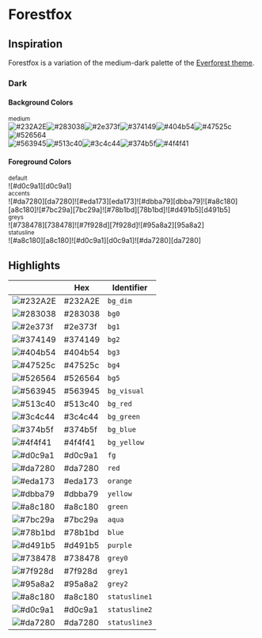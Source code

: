 # Forestfox

## Inspiration

Forestfox is a variation of the medium-dark palette of the [Everforest theme](https://github.com/sainnhe/everforest).

### Dark

#### Background Colors

<sub>medium</sub>  
![#232A2E][232A2E]![#283038][283038]![#2e373f][2e373f]![#374149][374149]![#404b54][404b54]![#47525c][47525c]![#526564][526564]  
![#563945][563945]![#513c40][513c40]![#3c4c44][3c4c44]![#374b5f][374b5f]![#4f4f41][4f4f41]  

#### Foreground Colors

<sub>default</sub>  
![#d0c9a1][d0c9a1]  
<sub>accents</sub>  
![#da7280][da7280]![#eda173][eda173]![#dbba79][dbba79]![#a8c180][a8c180]![#7bc29a][7bc29a]![#78b1bd][78b1bd]![#d491b5][d491b5]  
<sub>greys</sub>  
![#738478][738478]![#7f928d][7f928d]![#95a8a2][95a8a2]  
<sub>statusline</sub>  
![#a8c180][a8c180]![#d0c9a1][d0c9a1]![#da7280][da7280]

## Highlights

|                    | Hex     | Identifier    |
|--------------------|---------|---------------|
| ![#232A2E][hl_bgd] | #232A2E | `bg_dim`      |
| ![#283038][hl_bg0] | #283038 | `bg0`         |
| ![#2e373f][hl_bg1] | #2e373f | `bg1`         |
| ![#374149][hl_bg2] | #374149 | `bg2`         |
| ![#404b54][hl_bg3] | #404b54 | `bg3`         |
| ![#47525c][hl_bg4] | #47525c | `bg4`         |
| ![#526564][hl_bg5] | #526564 | `bg5`         |
| ![#563945][hl_bgv] | #563945 | `bg_visual`   |
| ![#513c40][hl_bgr] | #513c40 | `bg_red`      |
| ![#3c4c44][hl_bgg] | #3c4c44 | `bg_green`    |
| ![#374b5f][hl_bgb] | #374b5f | `bg_blue`     |
| ![#4f4f41][hl_bgy] | #4f4f41 | `bg_yellow`   |
| ![#d0c9a1][hl_fg]  | #d0c9a1 | `fg`          |
| ![#da7280][hl_red] | #da7280 | `red`         |
| ![#eda173][hl_ora] | #eda173 | `orange`      |
| ![#dbba79][hl_yel] | #dbba79 | `yellow`      |
| ![#a8c180][hl_gre] | #a8c180 | `green`       |
| ![#7bc29a][hl_aqu] | #7bc29a | `aqua`        |
| ![#78b1bd][hl_blu] | #78b1bd | `blue`        |
| ![#d491b5][hl_pur] | #d491b5 | `purple`      |                                                  |
| ![#738478][hl_gr0] | #738478 | `grey0`       |
| ![#7f928d][hl_gr1] | #7f928d | `grey1`       |
| ![#95a8a2][hl_gr2] | #95a8a2 | `grey2`       |
| ![#a8c180][hl_st1] | #a8c180 | `statusline1` |
| ![#d0c9a1][hl_st2] | #d0c9a1 | `statusline2` |
| ![#da7280][hl_st3] | #da7280 | `statusline3` |

<!-- dark medium palette1 -->
[232A2E]: https://fakeimg.pl/96/232A2E/d0c9a1/?text=%23232A2E&font=noto&font_size=12 "bg_dim - #232A2E"
[283038]: https://fakeimg.pl/96/283038/d0c9a1/?text=%23283038&font=noto&font_size=12 "bg0 - #283038"
[2e373f]: https://fakeimg.pl/96/2e373f/d0c9a1/?text=%232e373f&font=noto&font_size=12 "bg1 - #2e373f"
[374149]: https://fakeimg.pl/96/374149/d0c9a1/?text=%23374149&font=noto&font_size=12 "bg2 - #374149"
[404b54]: https://fakeimg.pl/96/404b54/d0c9a1/?text=%23404b54&font=noto&font_size=12 "bg3 - #404b54"
[47525c]: https://fakeimg.pl/96/47525c/d0c9a1/?text=%2347525c&font=noto&font_size=12 "bg4 - #47525c"
[526564]: https://fakeimg.pl/96/526564/d0c9a1/?text=%23526564&font=noto&font_size=12 "bg5 - #526564"
[563945]: https://fakeimg.pl/96/563945/d0c9a1/?text=%23563945&font=noto&font_size=12 "bg_visual - #563945"
[513c40]: https://fakeimg.pl/96/513c40/d0c9a1/?text=%23513c40&font=noto&font_size=12 "bg_reg - #513c40"
[3c4c44]: https://fakeimg.pl/96/3c4c44/d0c9a1/?text=%233c4c44&font=noto&font_size=12 "bg_green - #3c4c44"
[374b5f]: https://fakeimg.pl/96/374b5f/d0c9a1/?text=%23374b5f&font=noto&font_size=12 "bg_blue - #374b5f"
[4f4f41]: https://fakeimg.pl/96/4f4f41/d0c9a1/?text=%234f4f41&font=noto&font_size=12 "bg_yellow - #4f4f41"

<!-- highlights descriptions (dark medium values) -->
[hl_bgd]: https://fakeimg.pl/48/232A2E/232A2E/ "bg_dim - #232A2E"
[hl_bg0]: https://fakeimg.pl/48/283038/283038/ "bg0 - #283038"
[hl_bg1]: https://fakeimg.pl/48/2e373f/2e373f/ "bg1 - #2e373f"
[hl_bg2]: https://fakeimg.pl/48/374149/374149/ "bg2 - #374149"
[hl_bg3]: https://fakeimg.pl/48/404b54/404b54/ "bg3 - #404b54"
[hl_bg4]: https://fakeimg.pl/48/47525c/47525c/ "bg4 - #47525c"
[hl_bg5]: https://fakeimg.pl/48/526564/526564/ "bg5 - #526564"
[hl_bgv]: https://fakeimg.pl/48/563945/563945/ "bg_visual - #563945"
[hl_bgr]: https://fakeimg.pl/48/513c40/513c40/ "bg_reg - #513c40"
[hl_bgg]: https://fakeimg.pl/48/3c4c44/3c4c44/ "bg_green - #3c4c44"
[hl_bgb]: https://fakeimg.pl/48/374b5f/374b5f/ "bg_blue - #374b5f"
[hl_bgy]: https://fakeimg.pl/48/4f4f41/4f4f41/ "bg_yellow - #4f4f41"
[hl_fg]:  https://fakeimg.pl/48/d0c9a1/d0c9a1/ "fg - #d0c9a1"
[hl_red]: https://fakeimg.pl/48/da7280/da7280/ "red - #da7280"
[hl_ora]: https://fakeimg.pl/48/eda173/eda173/ "orange - #eda173"
[hl_yel]: https://fakeimg.pl/48/dbba79/dbba79/ "yellow - #dbba79"
[hl_gre]: https://fakeimg.pl/48/a8c180/a8c180/ "green - #a8c180"
[hl_aqu]: https://fakeimg.pl/48/7bc29a/7bc29a/ "aqua - #7bc29a"
[hl_blu]: https://fakeimg.pl/48/78b1bd/78b1bd/ "blue - #78b1bd"
[hl_pur]: https://fakeimg.pl/48/d491b5/d491b5/ "purple - #d491b5"
[hl_gr0]: https://fakeimg.pl/48/738478/738478/ "grey0 - #738478"
[hl_gr1]: https://fakeimg.pl/48/7f928d/7f928d/ "grey1 - #7f928d"
[hl_gr2]: https://fakeimg.pl/48/95a8a2/95a8a2/ "grey2 - #95a8a2"
[hl_st1]: https://fakeimg.pl/48/a8c180/a8c180/ "statusline1 - #a8c180"
[hl_st2]: https://fakeimg.pl/48/d0c9a1/d0c9a1/ "statusline2 - #d0c9a1"
[hl_st3]: https://fakeimg.pl/48/da7280/da7280/ "statusline3 - #da7280"

